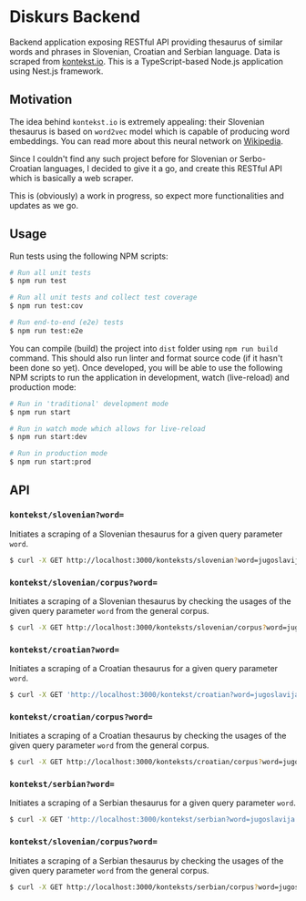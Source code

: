 # Diskurs Backend

Backend application exposing RESTful API providing thesaurus of similar words and phrases in Slovenian, Croatian and
Serbian language. Data is scraped from [kontekst.io](https://www.kontekst.io/). This is a TypeScript-based Node.js
application using Nest.js framework.

## Motivation

The idea behind `kontekst.io` is extremely appealing: their Slovenian thesaurus is based on `word2vec` model which is
capable of producing word embeddings. You can read more about this neural network on
[Wikipedia](https://en.wikipedia.org/wiki/Word2vec).

Since I couldn't find any such project before for Slovenian or Serbo-Croatian languages, I decided to give it a go, and
create this RESTful API which is basically a web scraper.

This is (obviously) a work in progress, so expect more functionalities and updates as we go.

## Usage

Run tests using the following NPM scripts:

```bash
# Run all unit tests
$ npm run test

# Run all unit tests and collect test coverage
$ npm run test:cov

# Run end-to-end (e2e) tests
$ npm run test:e2e
```

You can compile (build) the project into `dist` folder using `npm run build` command. This should also run linter and
format source code (if it hasn't been done so yet). Once developed, you will be able to use the following NPM scripts to
run the application in development, watch (live-reload) and production mode:

```bash
# Run in 'traditional' development mode
$ npm run start

# Run in watch mode which allows for live-reload
$ npm run start:dev

# Run in production mode
$ npm run start:prod
```

## API

### `kontekst/slovenian?word=`

Initiates a scraping of a Slovenian thesaurus for a given query parameter `word`.

```bash
$ curl -X GET http://localhost:3000/konteksts/slovenian?word=jugoslavija
```

### `kontekst/slovenian/corpus?word=`

Initiates a scraping of a Slovenian thesaurus by checking the usages of the given query parameter `word` from the general
corpus.

```bash
$ curl -X GET http://localhost:3000/konteksts/slovenian/corpus?word=jugoslavija
```

### `kontekst/croatian?word=`

Initiates a scraping of a Croatian thesaurus for a given query parameter `word`.

```bash
$ curl -X GET 'http://localhost:3000/kontekst/croatian?word=jugoslavija'
```

### `kontekst/croatian/corpus?word=`

Initiates a scraping of a Croatian thesaurus by checking the usages of the given query parameter `word` from the general
corpus.

```bash
$ curl -X GET http://localhost:3000/konteksts/croatian/corpus?word=jugoslavija
```

### `kontekst/serbian?word=`

Initiates a scraping of a Serbian thesaurus for a given query parameter `word`.

```bash
$ curl -X GET 'http://localhost:3000/kontekst/serbian?word=jugoslavija'
```

### `kontekst/slovenian/corpus?word=`

Initiates a scraping of a Serbian thesaurus by checking the usages of the given query parameter `word` from the general
corpus.

```bash
$ curl -X GET http://localhost:3000/konteksts/serbian/corpus?word=jugoslavija
```